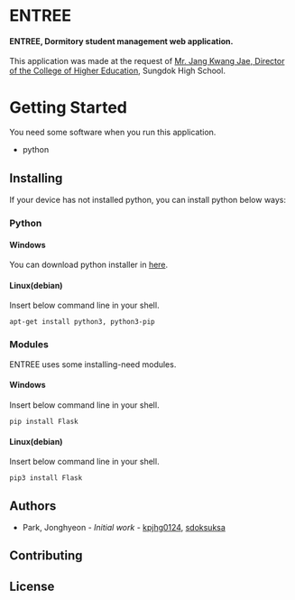 ENTREE
===========
#### ENTREE, Dormitory student management web application.

This application was made at the request of [Mr. Jang Kwang Jae, Director of the College of Higher Education](https://www.facebook.com/kwangjae.jang), Sungdok High School.

# Getting Started
You need some software when you run this application.
* python

## Installing
If your device has not installed python, you can install python below ways:

### Python
#### Windows
You can download python installer in [here](https://www.python.org/downloads/).

#### Linux(debian)
Insert below command line in your shell.
```
apt-get install python3, python3-pip
```

### Modules
ENTREE uses some installing-need modules.
#### Windows
Insert below command line in your shell.
```
pip install Flask
```
#### Linux(debian)
Insert below command line in your shell.
```
pip3 install Flask
```

## Authors
* Park, Jonghyeon - *Initial work* - [kpjhg0124](https://github.com/kpjhg0124), [sdoksuksa](https://github.com/sdoksuksa)

## Contributing

## License
